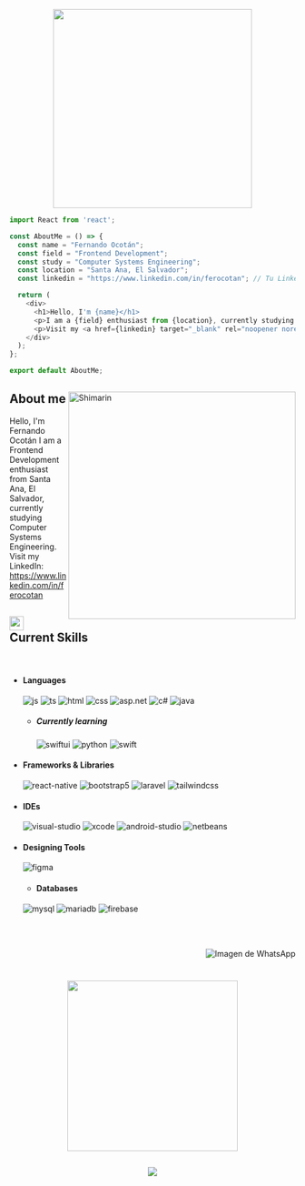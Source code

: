 


</h1>


<p align="center">
  <img src="https://github.com/user-attachments/assets/e2373b75-0208-489a-9d5d-d52fd5815ea2" width="350" />
</p>





```js
import React from 'react';

const AboutMe = () => {
  const name = "Fernando Ocotán";
  const field = "Frontend Development";
  const study = "Computer Systems Engineering";
  const location = "Santa Ana, El Salvador";
  const linkedin = "https://www.linkedin.com/in/ferocotan"; // Tu LinkedIn

  return (
    <div>
      <h1>Hello, I'm {name}</h1>
      <p>I am a {field} enthusiast from {location}, currently studying {study}.</p>
      <p>Visit my <a href={linkedin} target="_blank" rel="noopener noreferrer">LinkedIn</a>.</p>
    </div>
  );
};

export default AboutMe;

```

<div>

<img align="right" width="400" alt="Shimarin" src="https://i.imgur.com/aNBi8Jf.png"/>

<h2>  About me </h2>
  
Hello, I'm Fernando Ocotán
I am a Frontend Development enthusiast from Santa Ana, El Salvador, currently studying Computer Systems Engineering.
Visit my LinkedIn: https://www.linkedin.com/in/ferocotan
  

## <img src="https://media2.giphy.com/media/QssGEmpkyEOhBCb7e1/giphy.gif?cid=ecf05e47a0n3gi1bfqntqmob8g9aid1oyj2wr3ds3mg700bl&rid=giphy.gif" width ="25"><b> Current Skills</b>
<br>

- <h4>Languages</h4>
  <img src="https://img.shields.io/badge/JavaScript-323330?style=for-the-badge&logo=javascript&logoColor=F7DF1E" alt="js" />
  <img src="https://img.shields.io/badge/TypeScript-007ACC?style=for-the-badge&logo=typescript&logoColor=white" alt="ts" />
  <img src="https://img.shields.io/badge/HTML5-E34F26?style=for-the-badge&logo=html5&logoColor=white" alt="html" />
  <img src="https://img.shields.io/badge/CSS3-1572B6?style=for-the-badge&logo=css3&logoColor=white" alt="css" />
    <img src="https://img.shields.io/badge/ASP.NET-%23239120.svg?style=for-the-badge&logo=asp.net&logoColor=white" alt="asp.net" />
  <img src="https://img.shields.io/badge/c%23-%23239120.svg?style=for-the-badge&logo=c-sharp&logoColor=white" alt="c#" />
     <img src="https://img.shields.io/badge/java-%23ED8B00.svg?style=for-the-badge&logo=java&logoColor=white" alt="java" />

  
  - <h5>Currently learning</h5>
    <img src="https://img.shields.io/badge/SwiftUI-%23F05138.svg?style=for-the-badge&logo=swift&logoColor=white" alt="swiftui" />
    <img src="https://img.shields.io/badge/python-%2314354C.svg?style=for-the-badge&logo=python&logoColor=white" alt="python" />
    <img src="https://img.shields.io/badge/swift-%23F05138.svg?style=for-the-badge&logo=swift&logoColor=white" alt="swift" />

- <h4>Frameworks & Libraries</h4>
  <img src="https://img.shields.io/badge/react_-%2320232a.svg?style=for-the-badge&logo=react&logoColor=%2361DAFB" alt="react-native" />
  <img src="https://img.shields.io/badge/bootstrap-%23563D7C.svg?style=for-the-badge&logo=bootstrap&logoColor=white" alt="bootstrap5" />
  <img src="https://img.shields.io/badge/laravel-%23F05340.svg?style=for-the-badge&logo=laravel&logoColor=white" alt="laravel" />
    <img src="https://img.shields.io/badge/Tailwind%20CSS-%23000D28.svg?style=for-the-badge&logo=tailwindcss&logoColor=white" alt="tailwindcss" />


- <h4>IDEs</h4>
  <img src="https://img.shields.io/badge/Visual%20Studio-%235C2D91.svg?style=for-the-badge&logo=visual-studio&logoColor=white" alt="visual-studio" />
  <img src="https://img.shields.io/badge/Xcode-%23000000.svg?style=for-the-badge&logo=xcode&logoColor=white" alt="xcode" />
  <img src="https://img.shields.io/badge/Android%20Studio-%233DDC84.svg?style=for-the-badge&logo=android-studio&logoColor=white" alt="android-studio" />
    <img src="https://img.shields.io/badge/NetBeans-%23000000.svg?style=for-the-badge&logo=apache-netbeans&logoColor=white" alt="netbeans" />


- <h4>Designing Tools</h4>
  <img src="https://img.shields.io/badge/figma-%23F24E1E.svg?style=for-the-badge&logo=figma&logoColor=white" alt="figma" />
  
  - <h4>Databases</h4>
  <img src="https://img.shields.io/badge/MySQL-%2300A5E2.svg?style=for-the-badge&logo=mysql&logoColor=white" alt="mysql" />
  <img src="https://img.shields.io/badge/MariaDB-%23466DB8.svg?style=for-the-badge&logo=mariadb&logoColor=white" alt="mariadb" />
  <img src="https://img.shields.io/badge/Firebase-%23039BE5.svg?style=for-the-badge&logo=firebase&logoColor=white" alt="firebase" />


</br></br>


<div align="right">
  <img src="https://github.com/user-attachments/assets/31c15320-f4ec-4f07-9793-5e06d54186eb" alt="Imagen de WhatsApp" />
</div>




<h1 align="center">
  <img src="https://media3.giphy.com/media/v1.Y2lkPTc5MGI3NjExMzBrZmRyNXFmd2Z1amE0ODMzbHh5cmU3ZDdwaHdoNzA1dHc3NGMwciZlcD12MV9pbnRlcm5hbF9naWZfYnlfaWQmY3Q9cw/j5QUSpXVuwtr2/giphy.gif" width="300">

  <p align="center">
  <a href="https://github.com/FerOcotan">
    <img src="https://readme-typing-svg.herokuapp.com?font=Poppins&color=FFFF&size=20&center=true&vCenter=true&width=600&height=100&lines=Humanity+was+born+on+Earth.;It+was+never+meant+to+die+here.">
  </a>
</p>
